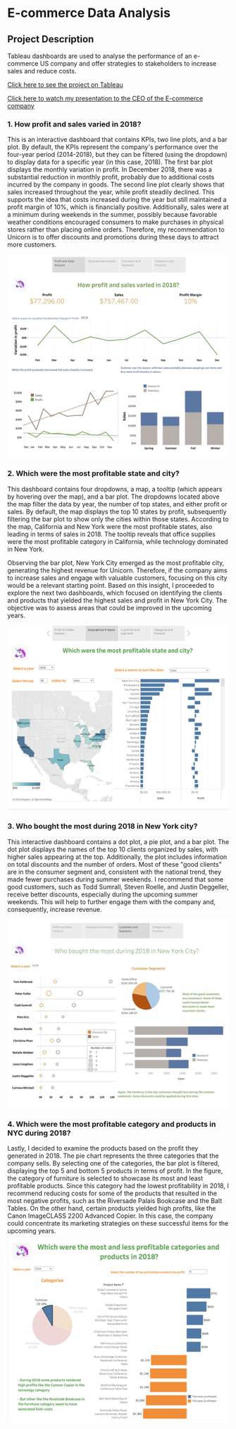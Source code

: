 # E-commerce Data Analysis
## Project Description
Tableau dashboards are used to analyse the performance of an e-commerce US company and offer strategies to stakeholders to increase sales and reduce costs.

[Click here to see the project on Tableau](https://public.tableau.com/views/E-commerceDataAnalysis_16819218022800/Story1?:language=en-US&publish=yes&:display_count=n&:origin=viz_share_link)

[Click here to watch my presentation to the CEO of the E-commerce company](https://www.loom.com/share/edfeddc138724d25b67004a480d64f62)

### 1. How profit and sales varied in 2018?

This is an interactive dashboard that contains KPIs, two line plots, and a bar plot. By default, the KPIs represent the company's performance over the four-year period (2014-2018), but they can be filtered (using the dropdown) to display data for a specific year (in this case, 2018). The first bar plot displays the monthly variation in profit. In December 2018, there was a substantial reduction in monthly profit, probably due to additional costs incurred by the company in goods. The second line plot clearly shows that sales increased throughout the year, while profit steadily declined. This supports the idea that costs increased during the year but still maintained a profit margin of 10%, which is financially positive. Additionally, sales were at a minimum during weekends in the summer, possibly because favorable weather conditions encouraged consumers to make purchases in physical stores rather than placing online orders. Therefore, my recommendation to Unicorn is to offer discounts and promotions during these days to attract more customers. 

<p align="center">
 
 <img src="https://github.com/jorgeUnas/E-commerce_Data_Analysis/blob/main/How%20profit%20and%20sales%20varied%20in%202018.png" alt="How profit and sales varied in 2018?" height=""> 
</p>

### 2. Which were the most profitable state and city?


This dashboard contains four dropdowns, a map, a tooltip (which appears by hovering over the map), and a bar plot. The dropdowns located above the map filter the data by year, the number of top states, and either profit or sales. By default, the map displays the top 10 states by profit, subsequently filtering the bar plot to show only the cities within those states. According to the map, California and New York were the most profitable states, also leading in terms of sales in 2018. The tooltip reveals that office supplies were the most profitable category in California, while technology dominated in New York.

Observing the bar plot, New York City emerged as the most profitable city, generating the highest revenue for Unicorn. Therefore, if the company aims to increase sales and engage with valuable customers, focusing on this city would be a relevant starting point. Based on this insight, I proceeded to explore the next two dashboards, which focused on identifying the clients and products that yielded the highest sales and profit in New York City. The objective was to assess areas that could be improved in the upcoming years.

 <img src="https://github.com/jorgeUnas/E-commerce_Data_Analysis/blob/main/Which%20were%20the%20most%20profitable%20state%20and%20city.png" alt="Which were the most profitable state and city?"> 

### 3. Who bought the most during 2018 in New York city? 

This interactive dashboard contains a dot plot, a pie plot, and a bar plot. The dot plot displays the names of the top 10 clients organized by sales, with higher sales appearing at the top. Additionally, the plot includes information on total discounts and the number of orders. Most of these "good clients" are in the consumer segment and, consistent with the national trend, they made fewer purchases during summer weekends. I recommend that some good customers, such as Todd Sumrall, Steven Roelle, and Justin Deggeller, receive better discounts, especially during the upcoming summer weekends. This will help to further engage them with the company and, consequently, increase revenue.

 <img src="https://github.com/jorgeUnas/E-commerce_Data_Analysis/blob/main/Who%20bought%20the%20most%20during%202018%20in%20New%20York%20city.png" alt="Who bought the most during 2018 in New York city?"> 

### 4. Which were the most profitable category and products in NYC during 2018?

Lastly, I decided to examine the products based on the profit they generated in 2018. The pie chart represents the three categories that the company sells. By selecting one of the categories, the bar plot is filtered, displaying the top 5 and bottom 5 products in terms of profit. In the figure, the category of furniture is selected to showcase its most and least profitable products. Since this category had the lowest profitability in 2018, I recommend reducing costs for some of the products that resulted in the most negative profits, such as the Riversade Palais Bookcase and the Balt Tables. On the other hand, certain products yielded high profits, like the Canon ImageCLASS 2200 Advanced Copier. In this case, the company could concentrate its marketing strategies on these successful items for the upcoming years.

 <img src="https://github.com/jorgeUnas/E-commerce_Data_Analysis/blob/main/categories%20and%20products.png" alt="Which were the most profitable category and products in NYC during 2018?"> 

